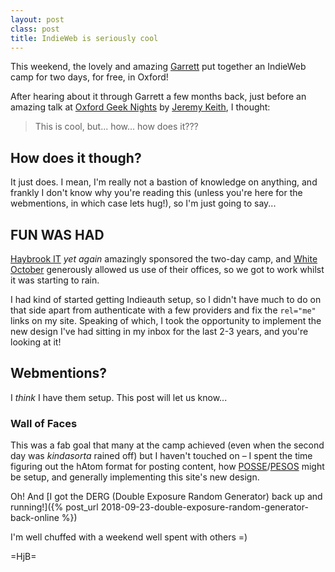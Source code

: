 ```yaml
---
layout: post
class: post
title: IndieWeb is seriously cool
---
```


This weekend, the lovely and amazing [Garrett](https://polytechnic.co.uk/) put together an IndieWeb camp for two days, for free, in Oxford!

After hearing about it through Garrett a few months back, just before an amazing talk at [Oxford Geek Nights](http://oxford.geeknights.net/) by [Jeremy Keith](https://adactio.com/), I thought:

>This is cool, but... how... how does it???

## How does it though?

It just does. I mean, I'm really not a bastion of knowledge on anything, and frankly I don't know why you're reading this (unless you're here for the webmentions, in which case lets hug!), so I'm just going to say...

## FUN WAS HAD

[Haybrook IT](http://www.haybrook.co.uk/) _yet again_ amazingly sponsored the two-day camp, and [White October](https://www.whiteoctober.co.uk/) generously allowed us use of their offices, so we got to work whilst it was starting to rain.

I had kind of started getting Indieauth setup, so I didn't have much to do on that side apart from authenticate with a few providers and fix the `rel="me"` links on my site. Speaking of which, I took the opportunity to implement the new design I've had sitting in my inbox for the last 2-3 years, and you're looking at it!

## Webmentions?

I _think_ I have them setup. This post will let us know...

### Wall of Faces

This was a fab goal that many at the camp achieved (even when the second day was _kindasorta_ rained off) but I haven't touched on – I spent the time figuring out the hAtom format for posting content, how [POSSE](https://indieweb.org/POSSE)/[PESOS](https://indieweb.org/PESOS) might be setup, and generally implementing this site's new design.

Oh! And [I got the DERG (Double Exposure Random Generator) back up and running!]({% post_url 2018-09-23-double-exposure-random-generator-back-online %})

I'm well chuffed with a weekend well spent with others =)

=HjB=
